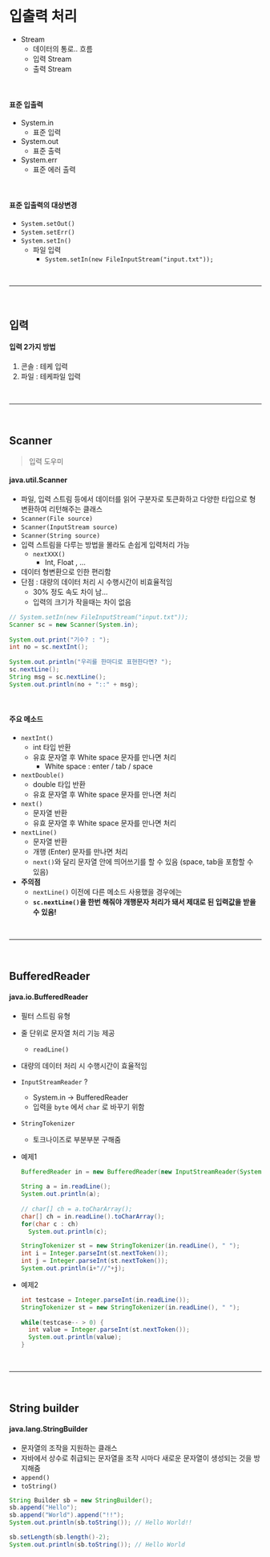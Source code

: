 # 입출력 처리

* Stream
  * 데이터의 통로.. 흐름
  * 입력 Stream
  * 출력 Stream

<br>

#### 표준 입출력

* System.in
  * 표준 입력
* System.out
  * 표준 출력
* System.err
  * 표준 에러 출력

<br>

#### 표준 입출력의 대상변경

* `System.setOut()`
* `System.setErr()`
* `System.setIn()`
  * 파일 입력
    * `System.setIn(new FileInputStream("input.txt"));`

<br>

---

<br>

## 입력

#### 입력 2가지 방법

1. 콘솔 : 테케 입력
2. 파일 : 테케파일 입력

<br>

----

<br>

## Scanner

> 입력 도우미

#### java.util.Scanner

* 파일, 입력 스트림 등에서 데이터를 읽어 구분자로 토큰화하고 다양한 타입으로 형변환하여 리턴해주는 클래스
* `Scanner(File source)`
* `Scanner(InputStream source)`
* `Scanner(String source)`
* 입력 스트림을 다루는 방법을 몰라도 손쉽게 입력처리 가능
  * `nextXXX()`
    * Int, Float , ...
* 데이터 형변환으로 인한 편리함
* 단점 : 대량의 데이터 처리 시 수행시간이 비효율적임
  * 30% 정도 속도 차이 남...
  * 입력의 크기가 작을때는 차이 없음

```java
// System.setIn(new FileInputStream("input.txt"));
Scanner sc = new Scanner(System.in);
		
System.out.print("기수? : ");
int no = sc.nextInt();
		
System.out.println("우리를 한마디로 표현한다면? ");
sc.nextLine();
String msg = sc.nextLine();
System.out.println(no + "::" + msg);
```



<br>

#### 주요 메소드

* `nextInt()`
  * int 타입 반환
  * 유효 문자열 후 White space 문자를 만나면 처리
    * White space : enter / tab / space
* `nextDouble()`
  * double 타입 반환
  * 유효 문자열 후 White space 문자를 만나면 처리
* `next()`
  * 문자열 반환
  * 유효 문자열 후 White space 문자를 만나면 처리
* `nextLine()`
  * 문자열 반환
  * 개행 (Enter) 문자를 만나면 처리
  * `next()`와 달리 문자열 안에 띄어쓰기를 할 수 있음 (space, tab을 포함할 수 있음)
* **주의점**
  * `nextLine()` 이전에 다른 메소드 사용했을 경우에는
  * **`sc.nextLine()`을 한번 해줘야 개행문자 처리가 돼서 제대로 된 입력값을 받을 수 있음!**

<br>

---

<br>

## BufferedReader

#### java.io.BufferedReader

* 필터 스트림 유형
* 줄 단위로 문자열 처리 기능 제공
  * `readLine()`
* 대량의 데이터 처리 시 수행시간이 효율적임

* `InputStreamReader` ? 

  * System.in → BufferedReader
  * 입력을 `byte` 에서 `char` 로 바꾸기 위함

* `StringTokenizer`

  * 토크나이즈로 부분부분 구해줌

* 예제1

  ```java
  BufferedReader in = new BufferedReader(new InputStreamReader(System.in);
                                         
  String a = in.readLine();
  System.out.println(a);
                     
  // char[] ch = a.toCharArray();
  char[] ch = in.readLine().toCharArray();
  for(char c : ch) 
  	System.out.println(c);
  
  StringTokenizer st = new StringTokenizer(in.readLine(), " ");
  int i = Integer.parseInt(st.nextToken());
  int j = Integer.parseInt(st.nextToken());
  System.out.println(i+"//"+j);
  ```

* 예제2

  ```java
  int testcase = Integer.parseInt(in.readLine());
  StringTokenizer st = new StringTokenizer(in.readLine(), " ");
  		 
  while(testcase-- > 0) {
  	int value = Integer.parseInt(st.nextToken());
  	System.out.println(value);
  }
  ```

<br>

---

<br>

## String builder

#### java.lang.StringBuilder

* 문자열의 조작을 지원하는 클래스
* 자바에서 상수로 취급되는 문자열을 조작 시마다 새로운 문자열이 생성되는 것을 방지해줌
* `append()`
* `toString()`

```java
String Builder sb = new StringBuilder();
sb.append("Hello");
sb.append("World").append("!!");
System.out.println(sb.toString()); // Hello World!!

sb.setLength(sb.length()-2);
System.out.println(sb.toString()); // Hello World
```

